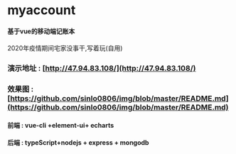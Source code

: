 # myaccount
#### 基于vue的移动端记账本
2020年疫情期间宅家没事干,写着玩(自用)
### 演示地址 : [http://47.94.83.108/](http://47.94.83.108/)

### 效果图 : [https://github.com/sinlo0806/img/blob/master/README.md](https://github.com/sinlo0806/img/blob/master/README.md)

#### 前端 : vue-cli +element-ui+ echarts
#### 后端 : typeScript+nodejs + express + mongodb
